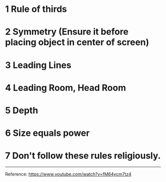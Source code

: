 # 1 Rule of thirds
# 2 Symmetry (Ensure it before placing object in center of screen)
# 3 Leading Lines
# 4 Leading Room, Head Room
# 5 Depth
# 6 Size equals power
# 7 Don't follow these rules religiously.

----------------------------------------------------

Reference: https://www.youtube.com/watch?v=fM64ycm7tz4
